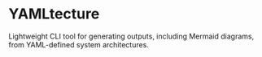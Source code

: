 # YAMLtecture
Lightweight CLI tool for generating outputs, including Mermaid diagrams, from YAML-defined system architectures.

